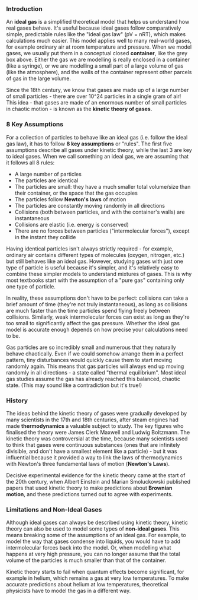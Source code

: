 ### Introduction

An **ideal gas** is a simplified theoretical model that helps us understand how real gases behave. It's useful because ideal gases follow comparatively simple, predictable rules like the "ideal gas law" (pV = nRT), which makes calculations much easier. This model applies well to many real-world gases, for example ordinary air at room temperature and pressure. When we model gases, we usually put them in a conceptual closed **container**, like the grey box above. Either the gas we are modelling is really enclosed in a container (like a syringe), or we are modelling a small part of a large volume of gas (like the atmosphere), and the walls of the container represent other parcels of gas in the large volume.

Since the 18th century, we know that gases are made up of a large number of small particles - there are over 10^24 particles in a single gram of air! This idea - that gases are made of an enormous number of small particles in chaotic motion - is known as the **kinetic theory of gases**.

### 8 Key Assumptions

For a collection of particles to behave like an ideal gas (i.e. follow the ideal gas law), it has to follow **8 key assumptions** or "rules". The first five assumptions describe all gases under kinetic theory, while the last 3 are key to ideal gases. When we call something an ideal gas, we are assuming that it follows all 8 rules:

- A large number of particles
- The particles are identical
- The particles are small: they have a much smaller total volume/size than their container, or the space that the gas occupies
- The particles follow **Newton's laws** of motion
- The particles are constantly moving randomly in all directions
- Collisions (both between particles, and with the container's walls) are instantaneous
- Collisions are elastic (i.e. energy is conserved)
- There are no forces between particles ("intermolecular forces"), except in the instant they collide

Having identical particles isn't always strictly required - for example, ordinary air contains different types of molecules (oxygen, nitrogen, etc.) but still behaves like an ideal gas. However, studying gases with just one type of particle is useful because it's simpler, and it's relatively easy to combine these simpler models to understand mixtures of gases. This is why most textbooks start with the assumption of a "pure gas" containing only one type of particle.

In reality, these assumptions don't have to be perfect: collisions can take a brief amount of time (they're not truly instantaneous), as long as collisions are much faster than the time particles spend flying freely between collisions. Similarly, weak intermolecular forces can exist as long as they're too small to significantly affect the gas pressure. Whether the ideal gas model is accurate enough depends on how precise your calculations need to be.

Gas particles are so incredibly small and numerous that they naturally behave chaotically. Even if we could somehow arrange them in a perfect pattern, tiny disturbances would quickly cause them to start moving randomly again. This means that gas particles will always end up moving randomly in all directions - a state called "thermal equilibrium". Most ideal gas studies assume the gas has already reached this balanced, chaotic state. (This may sound like a contradiction but it's true!)

### History

The ideas behind the kinetic theory of gases were gradually developed by many scientists in the 17th and 18th centuries, after steam engines had made **thermodynamics** a valuable subject to study. The key figures who finalised the theory were James Clerk Maxwell and Ludwig Boltzmann. The kinetic theory was controversial at the time, because many scientists used to think that gases were continuous substances (ones that are infinitely divisible, and don't have a smallest element like a particle) - but it was influential because it provided a way to link the laws of thermodynamics with Newton's three fundamental laws of motion (**Newton's Laws**).

Decisive experimental evidence for the kinetic theory came at the start of the 20th century, when Albert Einstein and Marian Smoluckowski published papers that used kinetic theory to make predictions about **Brownian motion**, and these predictions turned out to agree with experiments.

### Limitations and Non-Ideal Gases

Although ideal gases can always be described using kinetic theory, kinetic theory can also be used to model some types of **non-ideal gases**. This means breaking some of the assumptions of an ideal gas. For example, to model the way that gases condense into liquids, you would have to add intermolecular forces back into the model. Or, when modelling what happens at very high pressure, you can no longer assume that the total volume of the particles is much smaller than that of the container.

Kinetic theory starts to fail when quantum effects become significant, for example in helium, which remains a gas at very low temperatures. To make accurate predictions about helium at low temperatures, theoretical physicists have to model the gas in a different way.